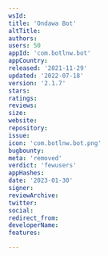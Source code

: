```yaml
---
wsId: 
title: 'Ondawa Bot'
altTitle: 
authors: 
users: 50
appId: 'com.botlnw.bot'
appCountry: 
released: '2021-11-29'
updated: '2022-07-18'
version: '2.1.7'
stars: 
ratings: 
reviews: 
size: 
website: 
repository: 
issue: 
icon: 'com.botlnw.bot.png'
bugbounty: 
meta: 'removed'
verdict: 'fewusers'
appHashes: 
date: '2023-01-30'
signer: 
reviewArchive: 
twitter: 
social: 
redirect_from: 
developerName: 
features: 

---
```


